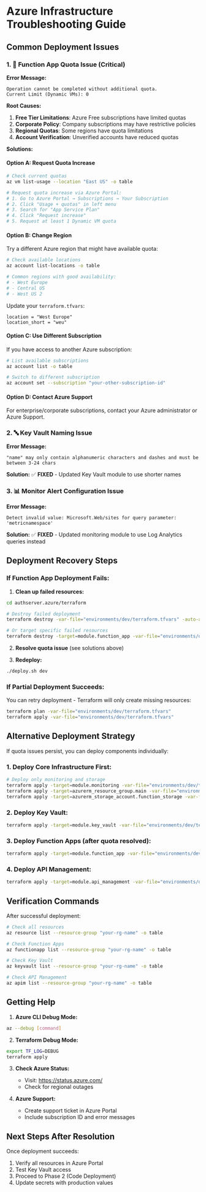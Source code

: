 # Azure Infrastructure Troubleshooting Guide

## Common Deployment Issues

### 1. 🚨 Function App Quota Issue (Critical)

**Error Message:**
```
Operation cannot be completed without additional quota.
Current Limit (Dynamic VMs): 0
```

**Root Causes:**
1. **Free Tier Limitations**: Azure Free subscriptions have limited quotas
2. **Corporate Policy**: Company subscriptions may have restrictive policies
3. **Regional Quotas**: Some regions have quota limitations
4. **Account Verification**: Unverified accounts have reduced quotas

**Solutions:**

#### Option A: Request Quota Increase
```bash
# Check current quotas
az vm list-usage --location "East US" -o table

# Request quota increase via Azure Portal:
# 1. Go to Azure Portal → Subscriptions → Your Subscription
# 2. Click "Usage + quotas" in left menu
# 3. Search for "App Service Plan"
# 4. Click "Request increase"
# 5. Request at least 1 Dynamic VM quota
```

#### Option B: Change Region
Try a different Azure region that might have available quota:
```bash
# Check available locations
az account list-locations -o table

# Common regions with good availability:
# - West Europe
# - Central US
# - West US 2
```

Update your `terraform.tfvars`:
```hcl
location = "West Europe"
location_short = "weu"
```

#### Option C: Use Different Subscription
If you have access to another Azure subscription:
```bash
# List available subscriptions
az account list -o table

# Switch to different subscription
az account set --subscription "your-other-subscription-id"
```

#### Option D: Contact Azure Support
For enterprise/corporate subscriptions, contact your Azure administrator or Azure Support.

### 2. 🔤 Key Vault Naming Issue

**Error Message:**
```
"name" may only contain alphanumeric characters and dashes and must be between 3-24 chars
```

**Solution:** ✅ **FIXED** - Updated Key Vault module to use shorter names

### 3. 📊 Monitor Alert Configuration Issue

**Error Message:**
```
Detect invalid value: Microsoft.Web/sites for query parameter: 'metricnamespace'
```

**Solution:** ✅ **FIXED** - Updated monitoring module to use Log Analytics queries instead

## Deployment Recovery Steps

### If Function App Deployment Fails:

1. **Clean up failed resources:**
```bash
cd authserver.azure/terraform

# Destroy failed deployment
terraform destroy -var-file="environments/dev/terraform.tfvars" -auto-approve

# Or target specific failed resources
terraform destroy -target=module.function_app -var-file="environments/dev/terraform.tfvars"
```

2. **Resolve quota issue** (see solutions above)

3. **Redeploy:**
```bash
./deploy.sh dev
```

### If Partial Deployment Succeeds:

You can retry deployment - Terraform will only create missing resources:
```bash
terraform plan -var-file="environments/dev/terraform.tfvars"
terraform apply -var-file="environments/dev/terraform.tfvars"
```

## Alternative Deployment Strategy

If quota issues persist, you can deploy components individually:

### 1. Deploy Core Infrastructure First:
```bash
# Deploy only monitoring and storage
terraform apply -target=module.monitoring -var-file="environments/dev/terraform.tfvars"
terraform apply -target=azurerm_resource_group.main -var-file="environments/dev/terraform.tfvars"
terraform apply -target=azurerm_storage_account.function_storage -var-file="environments/dev/terraform.tfvars"
```

### 2. Deploy Key Vault:
```bash
terraform apply -target=module.key_vault -var-file="environments/dev/terraform.tfvars"
```

### 3. Deploy Function Apps (after quota resolved):
```bash
terraform apply -target=module.function_app -var-file="environments/dev/terraform.tfvars"
```

### 4. Deploy API Management:
```bash
terraform apply -target=module.api_management -var-file="environments/dev/terraform.tfvars"
```

## Verification Commands

After successful deployment:

```bash
# Check all resources
az resource list --resource-group "your-rg-name" -o table

# Check Function Apps
az functionapp list --resource-group "your-rg-name" -o table

# Check Key Vault
az keyvault list --resource-group "your-rg-name" -o table

# Check API Management
az apim list --resource-group "your-rg-name" -o table
```

## Getting Help

1. **Azure CLI Debug Mode:**
```bash
az --debug [command]
```

2. **Terraform Debug Mode:**
```bash
export TF_LOG=DEBUG
terraform apply
```

3. **Check Azure Status:**
   - Visit: https://status.azure.com/
   - Check for regional outages

4. **Azure Support:**
   - Create support ticket in Azure Portal
   - Include subscription ID and error messages

## Next Steps After Resolution

Once deployment succeeds:
1. Verify all resources in Azure Portal
2. Test Key Vault access
3. Proceed to Phase 2 (Code Deployment)
4. Update secrets with production values 